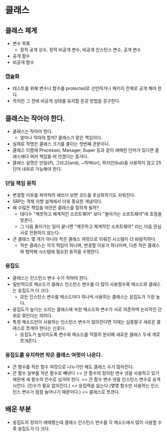 # 클래스

## 클래스 체계
- 변수 목록
  - 정적 공개 상수, 정적 비공개 변수, 비공개 인스턴스 변수, 공개 변수
- 공개 함수
- 비공개 함수

### 캡슐화
- 테스트를 위해 변수나 함수를 protected로 선언하거나 패키지 전체로 공개 해야 한다.
- 하지만 그 전에 비공개 상태를 유지할 온갖 방법을 강구한다.

## 클래스는 작아야 한다.
- 클래스는 작아야 한다.
  - 얼마나 작아야 할까? 클래스가 맡은 책임이다.
- 실제로 작명은 클래스 크기를 줄이는 첫번째 관문이다.
- 클래스 이름에 Processor, Manager, Super 등과 같이 애매한 단어가 있다면 클래스에다 여러 책임을 떠 안겼다는 증거다.
- 클래스 설명은 만일(if), 그리고(and), ~하며(or), 하지만(but)을 사용하지 않고 25단어 내외로 가능해야 한다.

### 단일 책임 원칙
- 변경할 이유를 파악하려 애쓰다 보면 코드를 추상화하기도 쉬워진다.
- SRP는 객체 지향 설계에서 더욱 중요한 개념이다.
- 왜 수많은 책임을 떠안은 클래스를 접하게 될까?
  - 대다수 "깨끗하고 체계적인 소프트웨어" 보다 "돌아가는 소프트웨어"에 초점을 맞춘다.
  - 그 다음 돌아가는 일이 끝나면 "깨끗하고 체계적인 소프트웨어" 라는 다음 관심사로 전환하지 않는다.
- 큰 클래스 몇 개가 아니라 작은 클래스 여럿으로 이뤄진 시스템이 더 바람직하다.
  - 작은 클래스는 각각 책임이 하나며, 변경할 이유가 하나이며, 다른 작은 클래스와 협력해 시스템에 필요한 동작을 수행한다.

### 응집도
- 클래스는 인스턴스 변수 수가 작아야 한다.
- 일반적으로 메소드가 클래스 인스턴스 변수를 더 많이 사용할수록 메소드와 클래스는 응집도가 더 크다.
  - 모든 인스턴스 변수를 메소드마다 하나씩 사용하는 클래스는 응집도가 가장 높다. 
- 응집도가 높다는 소리는 클래스에 속한 메소드와 변수가 서로 의존하며 논리적인 단위로 묶인다는 의미다.
- 특정 메소드만이 사용하는 인스턴스 변수가 많아진다면 이때는 십중팔구 새로운 클래스로 쪼개야 한다는 신호다.
  - 응집도가 높아지도록 변수와 메소드를 적절히 분리해 새로운 클래스 두세 개로 쪼개준다.

### 응집도를 유지하면 작은 클래스 여럿이 나온다.
- 큰 함수를 작은 함수 여럿으로 나누기만 해도 클래스 수가 많아진다.
- 큰 함수 일부를 작은 함수로 빼낸다 => 큰 함수의 정의된 변수 넷을 사용하고 있기 때문에 새 함수의 인수로 넘겨야 한다. => 큰 함수 변수 넷을 인스턴스 변수로 승격 시킨다. (인수가 필요 없어진다.) => 응집력을 잃는다.(몇몇 함수만 사용하는 인스턴스 변수가 점점 늘어나기 때문이다.) => 클래스로 쪼갠다.





## 배운 부분
- 응집도의 정의가 애매했는데 클래스 인스턴스 변수를 각 메소드에서 많이 사용할 수록 응집도가 더 크다.



